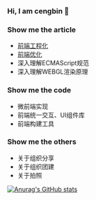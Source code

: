 ### Hi, I am cengbin 👋

### Show me the article

* [前端工程化](https://github.com/cengbin/web-blog/tree/master/1%20%E5%89%8D%E7%AB%AF%E5%B7%A5%E7%A8%8B%E5%8C%96)
* [前端优化](https://github.com/cengbin/web-blog/blob/master/2%20%E5%89%8D%E7%AB%AF%E4%BC%98%E5%8C%96)
* 深入理解ECMAScript规范
* 深入理解WEBGL渲染原理

### Show me the code

* 微前端实现
* 前端统一交互、UI组件库
* 前端构建工具

### Show me the others

* 关于组织分享
* 关于组织团建
* 关于拍照

[![Anurag's GitHub stats](https://github-readme-stats.vercel.app/api?username=cengbin)](https://github.com/anuraghazra/github-readme-stats)

<!-- [![Top Langs](https://github-readme-stats.vercel.app/api/top-langs/?username=cengbin)](https://github.com/anuraghazra/github-readme-stats) -->

<!--
**cengbin/cengbin** is a ✨ _special_ ✨ repository because its `README.md` (this file) appears on your GitHub profile.

Here are some ideas to get you started:

- 🔭 I’m currently working on ...
- 🌱 I’m currently learning ...
- 👯 I’m looking to collaborate on ...
- 🤔 I’m looking for help with ...
- 💬 Ask me about ...
- 📫 How to reach me: ...
- 😄 Pronouns: ...
- ⚡ Fun fact: ...
-->
